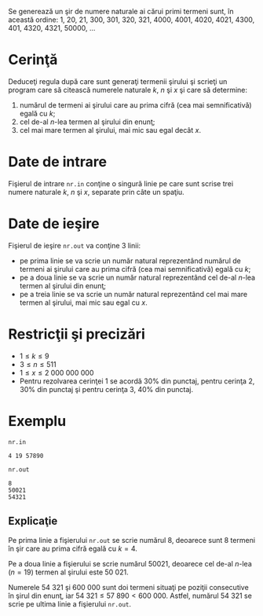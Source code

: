 Se generează un şir de numere naturale ai cărui primi termeni sunt, în această ordine:
$1$, $20$, $21$, $300$, $301$, $320$, $321$, $4000$, $4001$, $4020$, $4021$, $4300$, $401$, $4320$, $4321$, $50000$, $\dots$

# Cerinţă

Deduceţi regula după care sunt generaţi termenii şirului şi scrieţi un program care să citească numerele naturale $k$, $n$ şi $x$ şi care să determine:
1. numărul de termeni ai şirului care au prima cifră (cea mai semnificativă) egală cu $k$;
2. cel de-al $n$-lea termen al şirului din enunţ;
3. cel mai mare termen al şirului, mai mic sau egal decât $x$.

# Date de intrare

Fişierul de intrare `nr.in` conţine o singură linie pe care sunt scrise trei numere naturale $k$, $n$ şi $x$, separate prin câte un spaţiu.

# Date de ieşire

Fişierul de ieşire `nr.out` va conţine $3$ linii:

* pe prima linie se va scrie un număr natural reprezentând numărul de termeni ai şirului care au prima cifră (cea mai semnificativă) egală cu $k$;
* pe a doua linie se va scrie un număr natural reprezentând cel de-al $n$-lea termen al şirului din enunţ;
* pe a treia linie se va scrie un număr natural reprezentând cel mai mare termen al şirului, mai mic sau egal cu $x$.

# Restricţii şi precizări

* $1 \leq k \leq 9$
* $3 \leq n \leq 511$
* $1 \leq x \leq 2 \ 000 \ 000 \ 000$
* Pentru rezolvarea cerinţei 1 se acordă $30\%$ din punctaj, pentru cerinţa 2, $30\%$ din punctaj şi pentru cerinţa 3, $40\%$ din punctaj.

# Exemplu

`nr.in`
```
4 19 57890
```

`nr.out`
```
8
50021
54321
```

## Explicaţie

Pe prima linie a fişierului `nr.out` se scrie numărul $8$, deoarece sunt $8$ termeni în şir care au prima cifră egală cu $k = 4$.

Pe a doua linie a fişierului se scrie numărul $50021$, deoarece cel de-al $n$-lea ($n = 19$) termen al şirului este $50 \ 021$.

Numerele $54 \ 321$ şi $600 \ 000$ sunt doi termeni situaţi pe poziţii consecutive în şirul din enunţ, iar $54 \ 321 \leq 57 \ 890 \lt 600 \ 000$. Astfel, numărul $54 \ 321$ se scrie pe ultima linie a fişierului `nr.out`.
